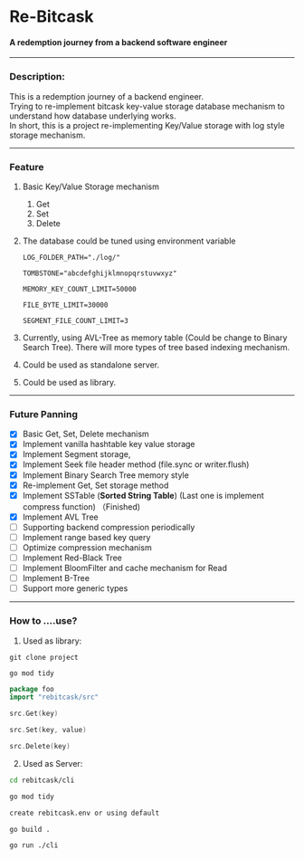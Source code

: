 # Re-Bitcask

#### A redemption journey from a backend software engineer

---
### Description:
This is a redemption journey of a backend engineer.<br> 
Trying to re-implement
bitcask key-value storage database mechanism to understand how
database underlying works.<br>
In short, this is a project re-implementing Key/Value storage with log style
storage mechanism.

---
### Feature
1. Basic Key/Value Storage mechanism
   1. Get
   2. Set
   3. Delete
2. The database could be tuned using environment variable
    ```text
    LOG_FOLDER_PATH="./log/"
   
    TOMBSTONE="abcdefghijklmnopqrstuvwxyz"
   
    MEMORY_KEY_COUNT_LIMIT=50000
   
    FILE_BYTE_LIMIT=30000
   
    SEGMENT_FILE_COUNT_LIMIT=3
    ```
3. Currently, using AVL-Tree as memory table (Could be change to Binary Search Tree). There will more types
   of tree based indexing mechanism.

4. Could be used as standalone server.

5. Could be used as library.

---
### Future Panning
- [x]  Basic Get, Set, Delete mechanism  
- [x]  Implement vanilla hashtable key value storage
- [x]  Implement Segment storage,
- [x]  Implement Seek file header method (file.sync or writer.flush)
- [x]  Implement Binary Search Tree memory style
- [x]  Re-implement Get, Set storage method
- [x]  Implement SSTable (**Sorted String Table**) (Last one is implement compress function) （Finished)
- [x]  Implement AVL Tree
- [ ]  Supporting backend compression periodically
- [ ]  Implement range based key query
- [ ]  Optimize compression mechanism
- [ ]  Implement Red-Black Tree
- [ ]  Implement BloomFilter and cache mechanism for Read
- [ ]  Implement B-Tree
- [ ]  Support more generic types 

---
### How to ....use?
1. Used as library:

`git clone project`

`go mod tidy`

```go
package foo
import "rebitcask/src"

src.Get(key)

src.Set(key, value)

src.Delete(key)
```

2. Used as Server:
```bash
cd rebitcask/cli

go mod tidy

create rebitcask.env or using default

go build .

go run ./cli
```


